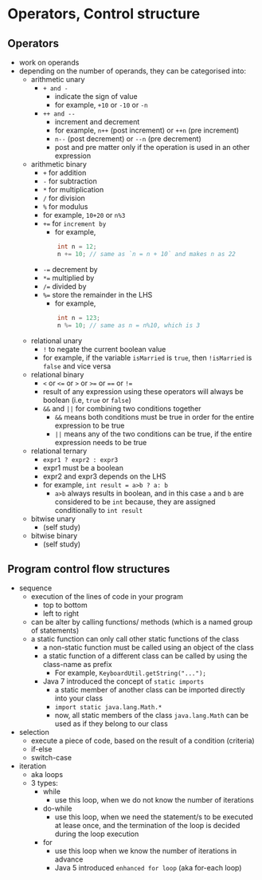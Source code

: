 # Operators, Control structure

## Operators

- work on operands
- depending on the number of operands, they can be categorised into:
  - arithmetic unary
    - `+ and -`
      - indicate the sign of value
      - for example, `+10` or `-10` or `-n`
    - `++ and --`
      - increment and decrement
      - for example, `n++` (post increment) or `++n` (pre increment)
      - `n--` (post decrement) or `--n` (pre decrement)
      - post and pre matter only if the operation is used in an other expression
  - arithmetic binary
    - `+` for addition
    - `-` for subtraction
    - `*` for multiplication
    - `/` for division
    - `%` for modulus
    - for example, `10+20` or `n%3`
    - `+=` for `increment by`
      - for example,
      ```java
          int n = 12;
          n += 10; // same as `n = n + 10` and makes n as 22
      ```
    - `-=` decrement by
    - `*=` multiplied by
    - `/=` divided by
    - `%=` store the remainder in the LHS
      - for example,
      ```java
          int n = 123;
          n %= 10; // same as n = n%10, which is 3
      ```
  - relational unary
    - `!` to negate the current boolean value
    - for example, if the variable `isMarried` is `true`, then `!isMarried` is `false` and vice versa
  - relational binary
    - `<` or `<=` or `>` or `>=` or `==` or `!=`
    - result of any expression using these operators will always be boolean (i.e, `true` or `false`)
    - `&&` and `||` for combining two conditions together
      - `&&` means both conditions must be true in order for the entire expression to be true
      - `||` means any of the two conditions can be true, if the entire expression needs to be true
  - relational ternary
    - `expr1 ? expr2 : expr3`
    - expr1 must be a boolean
    - expr2 and expr3 depends on the LHS
    - for example, `int result = a>b ? a: b`
      - `a>b` always results in boolean, and in this case `a` and `b` are considered to be `int` because, they are assigned conditionally to `int result`
  - bitwise unary
    - (self study)
  - bitwise binary
    - (self study)

## Program control flow structures

- sequence
  - execution of the lines of code in your program
    - top to bottom
    - left to right
  - can be alter by calling functions/ methods (which is a named group of statements)
  - a static function can only call other static functions of the class
    - a non-static function must be called using an object of the class
    - a static function of a different class can be called by using the class-name as prefix
      - For example, `KeyboardUtil.getString("...");`
    - Java 7 introduced the concept of `static imports`
      - a static member of another class can be imported directly into your class
      - `import static java.lang.Math.*`
      - now, all static members of the class `java.lang.Math` can be used as if they belong to our class
- selection
  - execute a piece of code, based on the result of a condition (criteria)
  - if-else
  - switch-case
- iteration
  - aka loops
  - 3 types:
    - while
      - use this loop, when we do not know the number of iterations
    - do-while
      - use this loop, when we need the statement/s to be executed at lease once, and the termination of the loop is decided during the loop execution
    - for
      - use this loop when we know the number of iterations in advance
      - Java 5 introduced `enhanced for loop` (aka for-each loop)
